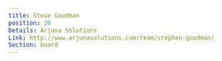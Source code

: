 ```yaml
---
title: Steve Goodman
position: 26
Details: Arjuna Solutions
Link: http://www.arjunasolutions.com/team/stephen-goodman/
Section: board
---
```


